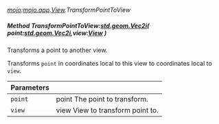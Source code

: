 _[mojo](../../modules/mojo/mojo-module.md):[mojo.app](../../modules/mojo/mojo-app.md).[View](../../modules/mojo/mojo-app-view.md).TransformPointToView_
##### Method TransformPointToView:[std.geom.Vec2i](../../modules/std/std-geom-vec2i.md)( point:[std.geom.Vec2i](../../modules/std/std-geom-vec2i.md),view:[View](../../modules/mojo/mojo-app-view.md) )
Transforms a point to another view.

Transforms `point` in coordinates local to this view to coordinates local to `view`.

| Parameters |    |
|:-----------|:---|
| `point` | point The point to transform. |
| `view` | view View to transform point to. |
